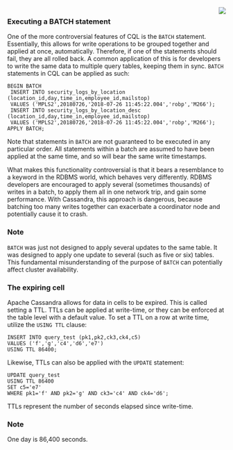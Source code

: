 
<img align="right" src="https://raw.githubusercontent.com/fenago/apache-cassandra-intellij/master/md_files/logo-small.png">

### Executing a BATCH statement

One of the more controversial features of CQL is the `BATCH`
statement. Essentially, this allows for write operations to be grouped
together and applied at once, automatically. Therefore, if one of the
statements should fail, they are all rolled back. A common application
of this is for developers to write the same data to multiple query
tables, keeping them in sync. `BATCH` statements in CQL can be
applied as such:

```
BEGIN BATCH
 INSERT INTO security_logs_by_location (location_id,day,time_in,employee_id,mailstop)
 VALUES ('MPLS2',20180726,'2018-07-26 11:45:22.004','robp','M266');
 INSERT INTO security_logs_by_location_desc (location_id,day,time_in,employee_id,mailstop)
 VALUES ('MPLS2',20180726,'2018-07-26 11:45:22.004','robp','M266');
APPLY BATCH;
```

Note that statements in `BATCH` are not guaranteed to be
executed in any particular order. All statements within a batch are
assumed to have been applied at the same time, and so will bear the same
write timestamps.

What makes this functionality controversial is that it bears a
resemblance to a keyword in the RDBMS world, which behaves very
differently. RDBMS developers are encouraged to apply several (sometimes
thousands) of writes in a batch, to apply them all in one network trip,
and gain some performance. With Cassandra, this approach is dangerous,
because batching too many writes together can exacerbate a coordinator
node and potentially cause it to crash.

### Note

`BATCH` was just not designed to apply several updates to the
same table. It was designed to apply one update to several (such as five
or six) tables. This fundamental misunderstanding of the purpose
of `BATCH` can potentially affect cluster availability.

### The expiring cell

Apache Cassandra allows for data in cells to be expired. This is called
setting a TTL. TTLs can be applied at write-time, or they can be
enforced at the table level with a default value. To set a TTL on a row
at write time, utilize the `USING TTL` clause:

```
INSERT INTO query_test (pk1,pk2,ck3,ck4,c5)
VALUES ('f','g','c4','d6','e7')
USING TTL 86400;
```

 

Likewise, TTLs can also be applied with the `UPDATE`
statement:

```
UPDATE query_test
USING TTL 86400
SET c5='e7'
WHERE pk1='f' AND pk2='g' AND ck3='c4' AND ck4='d6';
```

TTLs represent the number of seconds elapsed since write-time.

### Note

One day is 86,400 seconds.